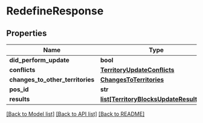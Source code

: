 # RedefineResponse

## Properties
Name | Type | Description | Notes
------------ | ------------- | ------------- | -------------
**did_perform_update** | **bool** |  | [optional] 
**conflicts** | [**TerritoryUpdateConflicts**](TerritoryUpdateConflicts.md) |  | [optional] 
**changes_to_other_territories** | [**ChangesToTerritories**](ChangesToTerritories.md) |  | [optional] 
**pos_id** | **str** |  | [optional] 
**results** | [**list[TerritoryBlocksUpdateResultDTO]**](TerritoryBlocksUpdateResultDTO.md) |  | [optional] 

[[Back to Model list]](../README.md#documentation-for-models) [[Back to API list]](../README.md#documentation-for-api-endpoints) [[Back to README]](../README.md)

